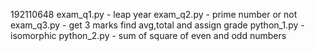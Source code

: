 192110648
exam_q1.py - leap year
exam_q2.py - prime number or not
exam_q3.py - get 3 marks find avg,total and assign grade
python_1.py - isomorphic
python_2.py - sum of square of even and odd numbers
